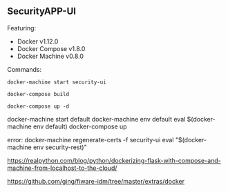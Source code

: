 ## SecurityAPP-UI

Featuring:

- Docker v1.12.0
- Docker Compose v1.8.0
- Docker Machine v0.8.0


Commands: 

```docker-machine start security-ui```

```docker-compose build```

```docker-compose up -d```

docker-machine start default
docker-machine env default
eval $(docker-machine env default)
docker-compose up



error: docker-machine regenerate-certs -f security-ui
eval "$(docker-machine env security-rest)"

https://realpython.com/blog/python/dockerizing-flask-with-compose-and-machine-from-localhost-to-the-cloud/

https://github.com/ging/fiware-idm/tree/master/extras/docker